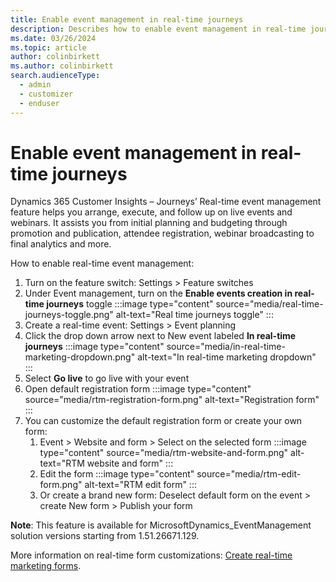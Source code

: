```yaml
---
title: Enable event management in real-time journeys
description: Describes how to enable event management in real-time journeys.
ms.date: 03/26/2024
ms.topic: article
author: colinbirkett
ms.author: colinbirkett
search.audienceType: 
  - admin
  - customizer
  - enduser
---
```


# Enable event management in real-time journeys

Dynamics 365 Customer Insights – Journeys’ Real-time event management feature helps you arrange, execute, and follow up on live events and webinars. It assists you from initial planning and budgeting through promotion and publication, attendee registration, webinar broadcasting to final analytics and more.

How to enable real-time event management:

1. Turn on the feature switch: Settings > Feature switches
1. Under Event management, turn on the **Enable events creation in real-time journeys** toggle
    :::image type="content" source="media/real-time-journeys-toggle.png" alt-text="Real time journeys toggle" :::
1. Create a real-time event: Settings > Event planning
1. Click the drop down arrow next to New event labeled **In real-time journeys**
    :::image type="content" source="media/in-real-time-marketing-dropdown.png" alt-text="In real-time marketing dropdown" :::
1. Select **Go live** to go live with your event
1. Open default registration form
   :::image type="content" source="media/rtm-registration-form.png" alt-text="Registration form" :::
1. You can customize the default registration form or create your own form:
    1.	Event > Website and form > Select on the selected form
        :::image type="content" source="media/rtm-website-and-form.png" alt-text="RTM website and form" :::
    2.	Edit the form
        :::image type="content" source="media/rtm-edit-form.png" alt-text="RTM edit form" :::
    3.	Or create a brand new form: Deselect default form on the event > create New form > Publish your form

**Note**: This feature is available for MicrosoftDynamics_EventManagement solution versions starting from 1.51.26671.129.

More information on real-time form customizations: [Create real-time marketing forms](real-time-marketing-form-create.md).
